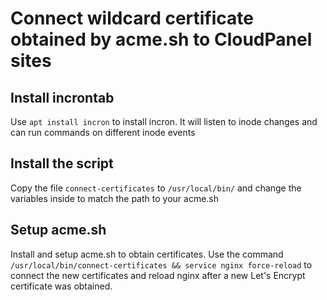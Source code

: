 # Connect wildcard certificate obtained by acme.sh to CloudPanel sites

## Install incrontab

Use `apt install incron` to install incron. It will listen to inode changes and can run commands on different inode events

## Install the script

Copy the file `connect-certificates` to `/usr/local/bin/` and change the variables inside to match the path to your acme.sh

## Setup acme.sh

Install and setup acme.sh to obtain certificates. Use the command `/usr/local/bin/connect-certificates && service nginx force-reload` to connect the new certificates and reload nginx after a new Let's Encrypt certificate was obtained.